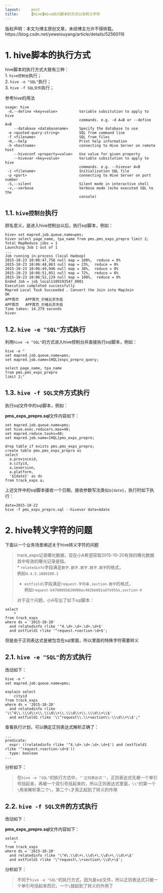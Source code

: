 ```yaml
---
layout:     post
title:      [Hive]Hive执行脚本的方式以及转义字符
---
```

<div id="article_content" class="article_content clearfix csdn-tracking-statistics" data-pid="blog" data-mod="popu_307" data-dsm="post">
								<div class="article-copyright">
					版权声明：本文为博主原创文章，未经博主允许不得转载。					https://blog.csdn.net/yeweiouyang/article/details/52560116				</div>
								            <div id="content_views" class="markdown_views prism-atom-one-dark">
							<!-- flowchart 箭头图标 勿删 -->
							<svg xmlns="http://www.w3.org/2000/svg" style="display: none;"><path stroke-linecap="round" d="M5,0 0,2.5 5,5z" id="raphael-marker-block" style="-webkit-tap-highlight-color: rgba(0, 0, 0, 0);"></path></svg>
							<h1 id="1-hive脚本的执行方式">1. hive脚本的执行方式</h1>

<p>hive脚本的执行方式大致有三种： <br>
1. <code>hive控制台</code>执行； <br>
2. <code>hive -e "SQL"</code>执行； <br>
3. <code>hive -f SQL文件</code>执行；</p>

<p>参考hive的用法</p>



<pre class="prettyprint"><code class="language-bash hljs ">usage: hive
 <span class="hljs-operator">-d</span>,--define &lt;key=value&gt;          Variable subsitution to apply to hive
                                  commands. e.g. <span class="hljs-operator">-d</span> A=B or --define A=B
    --database &lt;databasename&gt;     Specify the database to use
 <span class="hljs-operator">-e</span> &lt;quoted-query-string&gt;         SQL from command line
 <span class="hljs-operator">-f</span> &lt;filename&gt;                    SQL from files
 -H,--help                        Print <span class="hljs-built_in">help</span> information
 -h &lt;hostname&gt;                    connecting to Hive Server on remote host
    --hiveconf &lt;property=value&gt;   Use value <span class="hljs-keyword">for</span> given property
    --hivevar &lt;key=value&gt;         Variable subsitution to apply to hive
                                  commands. e.g. --hivevar A=B
 -i &lt;filename&gt;                    Initialization SQL file
 -p &lt;port&gt;                        connecting to Hive Server on port number
 -S,--silent                      Silent mode <span class="hljs-keyword">in</span> interactive shell
 -v,--verbose                     Verbose mode (<span class="hljs-built_in">echo</span> executed SQL to the
                                  console)</code></pre>

<h2 id="11-hive控制台执行">1.1. <code>hive控制台</code>执行</h2>

<p>顾名思义，是进入hive控制台以后，执行sql脚本，例如：</p>



<pre class="prettyprint"><code class="language-bash hljs ">hive&gt; <span class="hljs-keyword">set</span> mapred.job.queue.name=pms;
hive&gt; select page_name, tpa_name from pms.pms_exps_prepro limit <span class="hljs-number">2</span>;
Total MapReduce jobs = <span class="hljs-number">1</span>
Launching Job <span class="hljs-number">1</span> out of <span class="hljs-number">1</span>
...
Job running <span class="hljs-keyword">in</span>-process (local Hadoop)
<span class="hljs-number">2015</span>-<span class="hljs-number">10</span>-<span class="hljs-number">23</span> <span class="hljs-number">10</span>:<span class="hljs-number">06</span>:<span class="hljs-number">47</span>,<span class="hljs-number">756</span> null map = <span class="hljs-number">100</span>%,  reduce = <span class="hljs-number">0</span>%
<span class="hljs-number">2015</span>-<span class="hljs-number">10</span>-<span class="hljs-number">23</span> <span class="hljs-number">10</span>:<span class="hljs-number">06</span>:<span class="hljs-number">48</span>,<span class="hljs-number">863</span> null map = <span class="hljs-number">23</span>%,  reduce = <span class="hljs-number">0</span>%
<span class="hljs-number">2015</span>-<span class="hljs-number">10</span>-<span class="hljs-number">23</span> <span class="hljs-number">10</span>:<span class="hljs-number">06</span>:<span class="hljs-number">49</span>,<span class="hljs-number">946</span> null map = <span class="hljs-number">38</span>%,  reduce = <span class="hljs-number">0</span>%
<span class="hljs-number">2015</span>-<span class="hljs-number">10</span>-<span class="hljs-number">23</span> <span class="hljs-number">10</span>:<span class="hljs-number">06</span>:<span class="hljs-number">51</span>,<span class="hljs-number">051</span> null map = <span class="hljs-number">72</span>%,  reduce = <span class="hljs-number">0</span>%
<span class="hljs-number">2015</span>-<span class="hljs-number">10</span>-<span class="hljs-number">23</span> <span class="hljs-number">10</span>:<span class="hljs-number">06</span>:<span class="hljs-number">52</span>,<span class="hljs-number">129</span> null map = <span class="hljs-number">100</span>%,  reduce = <span class="hljs-number">0</span>%
Ended Job = job_local1109193547_0001
Execution completed successfully
Mapred Local Task Succeeded . Convert the Join into MapJoin
OK
APP首页   APP首页_价格比京东低
APP首页   APP首页_价格比京东低
Time taken: <span class="hljs-number">14.279</span> seconds
hive&gt; </code></pre>



<h2 id="12-hive-e-sql方式执行">1.2. <code>hive -e "SQL"</code>方式执行</h2>

<p>利用<code>hive -e "SQL"</code>的方式进入hive控制台并直接执行sql脚本，例如：</p>



<pre class="prettyprint"><code class="language-bash hljs ">hive <span class="hljs-operator">-e</span> <span class="hljs-string">"
set mapred.job.queue.name=pms;
set mapred.job.name=[HQL]exps_prepro_query;

select page_name, tpa_name 
from pms.pms_exps_prepro 
limit 2;"</span></code></pre>



<h2 id="13-hive-f-sql文件方式执行">1.3. <code>hive -f SQL文件</code>方式执行</h2>

<p>执行sql文件中的sql脚本，例如：</p>

<p><strong>pms_exps_prepro.sql</strong>文件内容如下：</p>



<pre class="prettyprint"><code class="language-sql hljs "><span class="hljs-operator"><span class="hljs-keyword">set</span> mapred.job.queue.name=pms;</span>
<span class="hljs-operator"><span class="hljs-keyword">set</span> hive.<span class="hljs-keyword">exec</span>.reducers.<span class="hljs-aggregate">max</span>=<span class="hljs-number">48</span>;</span>
<span class="hljs-operator"><span class="hljs-keyword">set</span> mapred.reduce.tasks=<span class="hljs-number">48</span>;</span>
<span class="hljs-operator"><span class="hljs-keyword">set</span> mapred.job.name=[HQL]pms_exps_prepro;</span>

<span class="hljs-operator"><span class="hljs-keyword">drop</span> <span class="hljs-keyword">table</span> <span class="hljs-keyword">if</span> <span class="hljs-keyword">exists</span> pms.pms_exps_prepro;</span> 
<span class="hljs-operator"><span class="hljs-keyword">create</span> <span class="hljs-keyword">table</span> pms.pms_exps_prepro <span class="hljs-keyword">as</span> 
<span class="hljs-keyword">select</span> 
  a.provinceid,
  a.cityid,
  a.ieversion,
  a.platform,
  <span class="hljs-string">'${date}'</span> <span class="hljs-keyword">as</span> ds
<span class="hljs-keyword">from</span> track_exps a;</span></code></pre>

<p>上述文件中的sql脚本接收一个日期，接收参数写法类似<code>${date}</code>，执行时如下执行：</p>



<pre class="prettyprint"><code class="language-bash hljs ">date=<span class="hljs-number">2015</span>-<span class="hljs-number">10</span>-<span class="hljs-number">22</span>
hive <span class="hljs-operator">-f</span> pms_exps_prepro.sql --hivevar date=<span class="hljs-variable">$date</span></code></pre>



<h1 id="2-hive转义字符的问题">2. hive转义字符的问题</h1>

<p>下面以一个业务场景阐述关于hive转义字符的问题</p>

<blockquote>
  <p>track_exps记录曝光数据，现在小A希望获取2015-10-20有效的曝光数据 <br>
  其中有效的曝光记录是指， <br>
  * <code>relatedinfo</code>字段满足<code>数字.数字.数字.数字.数字</code>的格式， <br>
      例如<code>4.4.5.1080100.1</code></p>
  
  <ul>
  <li><code>extfield1</code>字段满足<code>request-字符串,section-数字</code>的格式， <br>
  例如<code>request-b470805b620900ac492bb892ad7e955e,section-4</code></li>
  </ul>
  
  <p>对于这个问题，小A写出了如下sql脚本：</p>
</blockquote>



<pre class="prettyprint"><code class="language-sql hljs "><span class="hljs-operator"><span class="hljs-keyword">select</span> 
    *
<span class="hljs-keyword">from</span> track_exps
<span class="hljs-keyword">where</span> ds = <span class="hljs-string">'2015-10-20'</span>
  <span class="hljs-keyword">and</span> relatedinfo rlike <span class="hljs-string">'^4.\d+.\d+.\d+.\d+$'</span> 
  <span class="hljs-keyword">and</span> extfield1 rlike <span class="hljs-string">'^request.+section-\d+$'</span>;</span></code></pre>

<p>但是由于正则表达式是被包含在sql里面，所以里面的特殊字符需要转义</p>



<h2 id="21-hive-e-sql的方式执行">2.1. <code>hive -e "SQL"</code>的方式执行</h2>

<p>改动如下：</p>



<pre class="prettyprint"><code class="language-bash hljs ">hive <span class="hljs-operator">-e</span> <span class="hljs-string">"
set mapred.job.queue.name=pms;

explain select 
    cityid
from track_exps
where ds = '2015-10-20'
  and relatedinfo rlike '\\^4\\.\\\d\\+\\.\\\d\\+\\.\\\d\\+\\.\\\d\\+\\$' 
  and extfield1 rlike '\\^request\\.\\+section\\-\\\d\\+\\$';"</span></code></pre>

<p>查看执行计划，可以确定正则表达式解析正确了：</p>



<pre class="prettyprint"><code class="language-bash hljs ">...
predicate:
  expr: ((relatedinfo rlike <span class="hljs-string">'^4.\d+.\d+.\d+.\d+$'</span>) and (extfield1 rlike <span class="hljs-string">'^request.+section-\d+$'</span>))
  <span class="hljs-built_in">type</span>: boolean
...</code></pre>

<p>分析如下：</p>

<blockquote>
  <p>在<code>hive -e "SQL"</code>的执行方式中，<code>"'正则表达式'"</code>，正则表达式先被一个单引号括起来，再被一个双引号括起来的，所以正则表达式里面，<code>\\^</code>的第一个<code>\</code>用来解析第二个<code>\</code>，第二个<code>\</code>才真正起到了转义的作用</p>
</blockquote>



<h2 id="22-hive-f-sql文件的方式执行">2.2. <code>hive -f SQL文件</code>的方式执行</h2>

<p>改动如下：</p>

<p><strong>pms_exps_prepro.sql</strong>文件内容如下：</p>



<pre class="prettyprint"><code class="language-sql hljs "><span class="hljs-operator"><span class="hljs-keyword">select</span> 
    *
<span class="hljs-keyword">from</span> track_exps
<span class="hljs-keyword">where</span> ds = <span class="hljs-string">'2015-10-20'</span>
  <span class="hljs-keyword">and</span> relatedinfo rlike <span class="hljs-string">'\^4\.\\d\+\.\\d\+\.\\d\+\.\\d\+\$'</span> 
  <span class="hljs-keyword">and</span> extfield1 rlike <span class="hljs-string">'\^request\.\+section\-\\d\+\$'</span>;</span></code></pre>

<p>分析如下：</p>

<blockquote>
  <p>不同于<code>hive -e "SQL"</code>的执行方式，因为是sql文件，所以正则表达式只被一个单引号括起来而已，一个<code>\</code>就起到了转义的作用了</p>
</blockquote>            </div>
						<link href="https://csdnimg.cn/release/phoenix/mdeditor/markdown_views-9e5741c4b9.css" rel="stylesheet">
                </div>